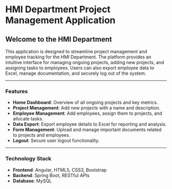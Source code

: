# HMI Department Project Management Application

## Welcome to the HMI Department  
This application is designed to streamline project management and employee tracking for the HMI Department. The platform provides an intuitive interface for managing ongoing projects, adding new projects, and assigning tasks to employees. Users can also export employee data to Excel, manage documentation, and securely log out of the system.

---

### Features  
- **Home Dashboard**: Overview of all ongoing projects and key metrics.  
- **Project Management**: Add new projects with a name and description.  
- **Employee Management**: Add employees, assign them to projects, and allocate tasks.  
- **Data Export**: Export employee details to Excel for reporting and analysis.  
- **Form Management**: Upload and manage important documents related to projects and employees.  
- **Logout**: Secure user logout functionality.  

---


### Technology Stack  
- **Frontend**: Angular, HTML5, CSS3, Bootstrap  
- **Backend**: Spring Boot, RESTful APIs  
- **Database**: MySQL  


